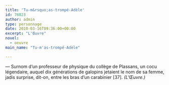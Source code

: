 ```yaml
---
title: 'Tu-m&rsquo;as-trompé-Adèle'
id: 76023
author: admin
type: personnage
date: 2010-03-16T09:36:00+00:00
excerpt: "L'Œuvre"
novel:
  - oeuvre
main_name: "Tu-m'as-trompé-Adèle"

---
```

— Surnom d&rsquo;un professeur de physique du collège de Plassans, un cocu légendaire, auquel dix générations de galopins jetaient le nom de sa femme, jadis surprise, dit-on, entre les bras d&rsquo;un carabinier [37]. _(L&rsquo;Œuvre.)_